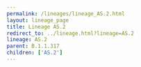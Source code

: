 ```yaml
---
permalink: /lineages/lineage_AS.2.html
layout: lineage_page
title: Lineage AS.2
redirect_to: ../lineage.html?lineage=AS.2
lineage: AS.2
parent: B.1.1.317
children: ['AS.2']
---
```

